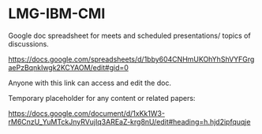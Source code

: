 # LMG-IBM-CMI

Google doc spreadsheet for meets and scheduled presentations/ topics of discussions. 

https://docs.google.com/spreadsheets/d/1bby604CNHmUKOhYhShVYFGrgaePzBqnkIwgk2KCYAOM/edit#gid=0

Anyone with this link can access and edit the doc. 


Temporary placeholder for any content or related papers: 

https://docs.google.com/document/d/1xKk1W3-rM6CnzU_YuMTckJnyRVujIq3AREaZ-krg8nU/edit#heading=h.hjd2ipfquqje





